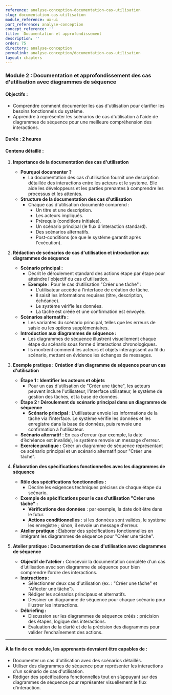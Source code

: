 ```yaml
---
reference: analyse-conception-documentation-cas-utilisation
slug: documentation-cas-utilisation
module_reference: ux-ui
part_reference: analyse-conception
concept_reference: ''
title:  Documentation et approfondissement
description: ''
order: 75
directory: analyse-conception
permalink: analyse-conception/documentation-cas-utilisation
layout: chapters
---
```

### **Module 2 : Documentation et approfondissement des cas d'utilisation avec diagrammes de séquence**

#### **Objectifs :**
- Comprendre comment documenter les cas d'utilisation pour clarifier les besoins fonctionnels du système.
- Apprendre à représenter les scénarios de cas d'utilisation à l'aide de diagrammes de séquence pour une meilleure compréhension des interactions.

#### **Durée :** 2 heures

#### **Contenu détaillé :**

1. **Importance de la documentation des cas d'utilisation**
   - **Pourquoi documenter ?** 
     - La documentation des cas d'utilisation fournit une description détaillée des interactions entre les acteurs et le système. Elle aide les développeurs et les parties prenantes à comprendre les processus et les attentes.
   - **Structure de la documentation des cas d'utilisation**
     - Chaque cas d'utilisation documenté comprend :
       - Un titre et une description.
       - Les acteurs impliqués.
       - Prérequis (conditions initiales).
       - Un scénario principal (le flux d'interaction standard).
       - Des scénarios alternatifs.
       - Post-conditions (ce que le système garantit après l'exécution).
   
2. **Rédaction de scénarios de cas d'utilisation et introduction aux diagrammes de séquence**
   - **Scénario principal :** 
     - Décrit le déroulement standard des actions étape par étape pour atteindre l'objectif du cas d'utilisation.
     - **Exemple** : Pour le cas d’utilisation "Créer une tâche" :
       - L'utilisateur accède à l'interface de création de tâche.
       - Il saisit les informations requises (titre, description, échéance).
       - Le système vérifie les données.
       - La tâche est créée et une confirmation est envoyée.
   - **Scénarios alternatifs :**
     - Les variantes du scénario principal, telles que les erreurs de saisie ou les options supplémentaires.
   - **Introduction aux diagrammes de séquence :**
     - Les diagrammes de séquence illustrent visuellement chaque étape du scénario sous forme d'interactions chronologiques.
     - Ils montrent comment les acteurs et objets interagissent au fil du scénario, mettant en évidence les échanges de messages.

3. **Exemple pratique : Création d’un diagramme de séquence pour un cas d'utilisation**
   - **Étape 1 : Identifier les acteurs et objets**
     - Pour un cas d'utilisation de "Créer une tâche", les acteurs peuvent inclure l'utilisateur, l'interface utilisateur, le système de gestion des tâches, et la base de données.
   - **Étape 2 : Déroulement du scénario principal dans un diagramme de séquence**
     - **Scénario principal** : L'utilisateur envoie les informations de la tâche via l'interface. Le système vérifie les données et les enregistre dans la base de données, puis renvoie une confirmation à l'utilisateur.
   - **Scénario alternatif** : En cas d’erreur (par exemple, la date d’échéance est invalide), le système renvoie un message d'erreur.
   - **Exercice pratique :** Créer un diagramme de séquence représentant ce scénario principal et un scénario alternatif pour "Créer une tâche".

4. **Élaboration des spécifications fonctionnelles avec les diagrammes de séquence**
   - **Rôle des spécifications fonctionnelles :**
     - Décrire les exigences techniques précises de chaque étape du scénario.
   - **Exemple de spécifications pour le cas d’utilisation "Créer une tâche" :**
     - **Vérifications des données** : par exemple, la date doit être dans le futur.
     - **Actions conditionnelles** : si les données sont valides, le système les enregistre ; sinon, il envoie un message d'erreur.
   - **Atelier pratique :** Élaborer des spécifications fonctionnelles en intégrant les diagrammes de séquence pour "Créer une tâche".

5. **Atelier pratique : Documentation de cas d'utilisation avec diagrammes de séquence**
   - **Objectif de l’atelier :** Concevoir la documentation complète d'un cas d’utilisation avec son diagramme de séquence pour bien comprendre l’ordre des interactions.
   - **Instructions :**
     - Sélectionner deux cas d'utilisation (ex. : "Créer une tâche" et "Affecter une tâche").
     - Rédiger les scénarios principaux et alternatifs.
     - Dessiner un diagramme de séquence pour chaque scénario pour illustrer les interactions.
   - **Débriefing :**
     - Discussion sur les diagrammes de séquence créés : précision des étapes, logique des interactions.
     - Évaluation de la clarté et de la précision des diagrammes pour valider l’enchaînement des actions.

---

#### **À la fin de ce module, les apprenants devraient être capables de :**
- Documenter un cas d'utilisation avec des scénarios détaillés.
- Utiliser des diagrammes de séquence pour représenter les interactions d'un scénario de cas d'utilisation.
- Rédiger des spécifications fonctionnelles tout en s’appuyant sur des diagrammes de séquence pour représenter visuellement le flux d'interaction.